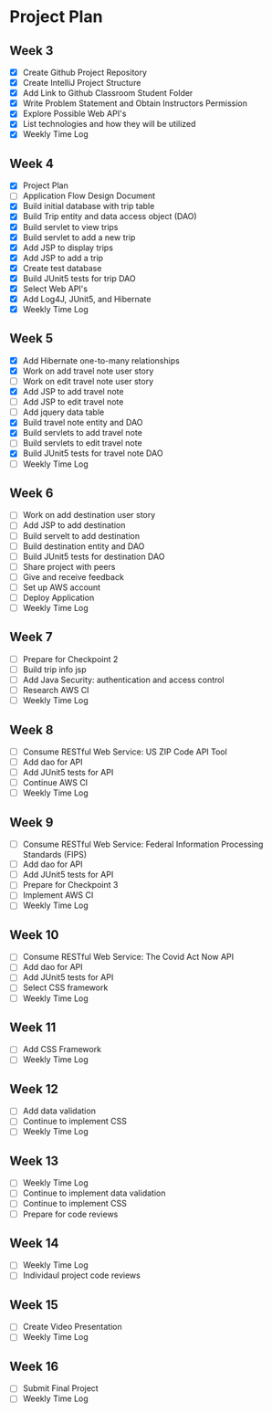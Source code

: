 # Project Plan

##  Week 3
- [x] Create Github Project Repository
- [x] Create IntelliJ Project Structure
- [x] Add Link to Github Classroom Student Folder
- [x] Write Problem Statement and Obtain Instructors Permission
- [x] Explore Possible Web API's
- [X] List technologies and how they will be utilized
- [x] Weekly Time Log

##  Week 4
- [X] Project Plan
- [ ] Application Flow Design Document
- [x] Build initial database with trip table 
- [x] Build Trip entity and data access object (DAO)
- [x] Build servlet to view trips
- [x] Build servlet to add a new trip
- [x] Add JSP to display trips
- [x] Add JSP to add a trip
- [x] Create test database
- [x] Build JUnit5 tests for trip DAO
- [x] Select Web API's
- [x] Add Log4J, JUnit5, and Hibernate
- [x] Weekly Time Log

##  Week 5
- [x] Add Hibernate one-to-many relationships
- [x] Work on add travel note user story
- [ ] Work on edit travel note user story
- [x] Add JSP to add travel note
- [ ] Add JSP to edit travel note
- [ ] Add jquery data table
- [x] Build travel note entity and DAO
- [x] Build servlets to add travel note
- [ ] Build servlets to edit travel note
- [x] Build JUnit5 tests for travel note DAO
- [ ] Weekly Time Log

##  Week 6
- [ ] Work on add destination user story
- [ ] Add JSP to add destination
- [ ] Build servelt to add destination
- [ ] Build destination entity and DAO
- [ ] Build JUnit5 tests for destination DAO
- [ ] Share project with peers
- [ ] Give and receive feedback
- [ ] Set up AWS account  
- [ ] Deploy Application
- [ ] Weekly Time Log

##  Week 7
- [ ] Prepare for Checkpoint 2
- [ ] Build trip info jsp
- [ ] Add Java Security: authentication and access control
- [ ] Research AWS CI
- [ ] Weekly Time Log

##  Week 8
- [ ] Consume RESTful Web Service: US ZIP Code API Tool
- [ ] Add dao for API
- [ ] Add JUnit5 tests for API
- [ ] Continue AWS CI
- [ ] Weekly Time Log

##  Week 9
- [ ] Consume RESTful Web Service: Federal Information Processing Standards (FIPS)
- [ ] Add dao for API
- [ ] Add JUnit5 tests for API
- [ ] Prepare for Checkpoint 3
- [ ] Implement AWS CI
- [ ] Weekly Time Log

##  Week 10
- [ ] Consume RESTful Web Service: The Covid Act Now API
- [ ] Add dao for API
- [ ] Add JUnit5 tests for API
- [ ] Select CSS framework
- [ ] Weekly Time Log

##  Week 11
- [ ] Add CSS Framework
- [ ] Weekly Time Log

##  Week 12
- [ ] Add data validation
- [ ] Continue to implement CSS
- [ ] Weekly Time Log

##  Week 13
- [ ] Weekly Time Log
- [ ] Continue to implement data validation
- [ ] Continue to implement CSS
- [ ] Prepare for code reviews

##  Week 14
- [ ] Weekly Time Log
- [ ] Individaul project code reviews

##  Week 15
- [ ] Create Video Presentation
- [ ] Weekly Time Log

##  Week 16
- [ ] Submit Final Project
- [ ] Weekly Time Log